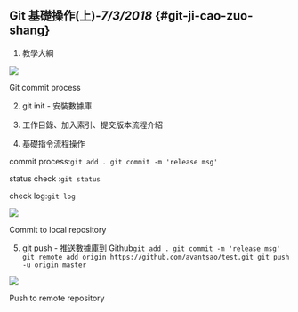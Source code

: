 ## Git 基礎操作\(上\)**-**_**7/3/2018**_ {#git-ji-cao-zuo-shang}

1. 教學大綱

![](https://blobscdn.gitbook.com/v0/b/gitbook-28427.appspot.com/o/assets%2F-LGRNQS_gkfsZWcmxOVe%2F-LGTcUOYh3_0GJaqbbJ8%2F-LGTcwCvhvgyQyjVV2OO%2Fimage.png?alt=media&token=47368fe4-4a8c-4599-bb24-b823763983de)

Git commit process

2. git init - 安裝數據庫

3. 工作目錄、加入索引、提交版本流程介紹

4. 基礎指令流程操作

commit process:`git add . git commit -m 'release msg'`

status check :`git status`

check log:`git log`

![](https://blobscdn.gitbook.com/v0/b/gitbook-28427.appspot.com/o/assets%2F-LGRNQS_gkfsZWcmxOVe%2F-LGTcUOYh3_0GJaqbbJ8%2F-LGTd-eg8s_lx_x9HFJ9%2Fimage.png?alt=media&token=849c08ca-bf4a-4e0a-8c9e-62b905f52639)

Commit to local repository

5. git push - 推送數據庫到 Github`git add . git commit -m 'release msg' git remote add origin https://github.com/avantsao/test.git git push -u origin master`

![](https://blobscdn.gitbook.com/v0/b/gitbook-28427.appspot.com/o/assets%2F-LGRNQS_gkfsZWcmxOVe%2F-LGTcUOYh3_0GJaqbbJ8%2F-LGTdAc_40fPyGckC4MS%2Fimage.png?alt=media&token=5d23178e-8f48-475f-bd33-a925bb913e1c)

Push to remote repository

